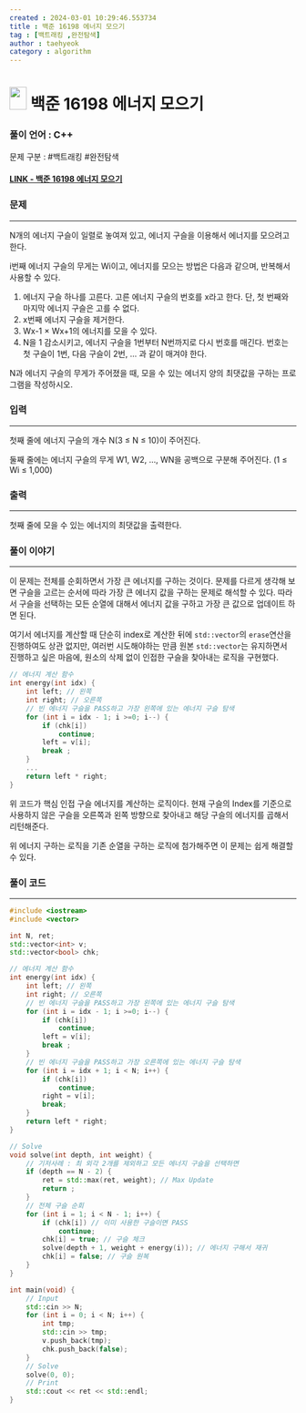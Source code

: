 ```yaml
---
created : 2024-03-01 10:29:46.553734
title : 백준 16198 에너지 모으기
tag : [백트래킹 ,완전탐색]
author : taehyeok
category : algorithm
---
```

# <img src="https://d2gd6pc034wcta.cloudfront.net/tier/10.svg" width="30" height="40"> 백준 16198 에너지 모으기


### 풀이 언어 : C++

문제 구분 : #백트래킹 #완전탐색
#### [LINK - 백준 16198 에너지 모으기](https://www.acmicpc.net/problem/16198)

### 문제

<hr>

N개의 에너지 구슬이 일렬로 놓여져 있고, 에너지 구슬을 이용해서 에너지를 모으려고 한다.

i번째 에너지 구슬의 무게는 Wi이고, 에너지를 모으는 방법은 다음과 같으며, 반복해서 사용할 수 있다.

1. 에너지 구슬 하나를 고른다. 고른 에너지 구슬의 번호를 x라고 한다. 단, 첫 번째와 마지막 에너지 구슬은 고를 수 없다.
2. x번째 에너지 구슬을 제거한다.
3. Wx-1 × Wx+1의 에너지를 모을 수 있다.
4. N을 1 감소시키고, 에너지 구슬을 1번부터 N번까지로 다시 번호를 매긴다. 번호는 첫 구슬이 1번, 다음 구슬이 2번, ... 과 같이 매겨야 한다.

N과 에너지 구슬의 무게가 주어졌을 때, 모을 수 있는 에너지 양의 최댓값을 구하는 프로그램을 작성하시오.

### 입력

<hr>


첫째 줄에 에너지 구슬의 개수 N(3 ≤ N ≤ 10)이 주어진다.

둘째 줄에는 에너지 구슬의 무게 W1, W2, ..., WN을 공백으로 구분해 주어진다. (1 ≤ Wi ≤ 1,000)
### 출력

<hr>


첫째 줄에 모을 수 있는 에너지의 최댓값을 출력한다.
### 풀이 이야기

<hr>


이 문제는 전체를 순회하면서 가장 큰 에너지를 구하는 것이다. 문제를 다르게 생각해 보면 구슬을 고르는 순서에 따라 가장 큰 에너지 값을 구하는 문제로 해석할 수 있다. 따라서 구슬을 선택하는 모든 순열에 대해서 에너지 값을 구하고 가장 큰 값으로 업데이트 하면 된다.

여기서 에너지를 계산할 때 단순히 index로 계산한 뒤에 `std::vector`의 `erase`연산을 진행하여도 상관 없지만, 여러번 시도해야하는 만큼 원본 `std::vector`는 유지하면서 진행하고 싶은 마음에, 원소의 삭제 없이 인접한 구슬을 찾아내는 로직을 구현했다.
```c++
// 에너지 계산 함수
int energy(int idx) {
    int left; // 왼쪽
    int right; // 오른쪽
    // 빈 에너지 구슬을 PASS하고 가장 왼쪽에 있는 에너지 구슬 탐색
    for (int i = idx - 1; i >=0; i--) {
        if (chk[i])
            continue;
        left = v[i];
        break ;
    }
    ...
    return left * right;
}
```
위 코드가 핵심 인접 구슬 에너지를 계산하는 로직이다. 현재 구슬의 Index를 기준으로 사용하지 않은 구슬을 오른쪽과 왼쪽 방향으로 찾아내고 해당 구슬의 에너지를 곱해서 리턴해준다.

위 에너지 구하는 로직을 기존 순열을 구하는 로직에 첨가해주면 이 문제는 쉽게 해결할 수 있다.

### 풀이 코드

<hr>


``` c++
#include <iostream>
#include <vector>

int N, ret;
std::vector<int> v;
std::vector<bool> chk;

// 에너지 계산 함수
int energy(int idx) {
    int left; // 왼쪽
    int right; // 오른쪽
    // 빈 에너지 구슬을 PASS하고 가장 왼쪽에 있는 에너지 구슬 탐색
    for (int i = idx - 1; i >=0; i--) {
        if (chk[i])
            continue;
        left = v[i];
        break ;
    }
    // 빈 에너지 구슬을 PASS하고 가장 오른쪽에 있는 에너지 구슬 탐색
    for (int i = idx + 1; i < N; i++) {
        if (chk[i])
            continue;
        right = v[i];
        break;
    }
    return left * right;
}

// Solve
void solve(int depth, int weight) {
    // 기저사례 : 최 외각 2개를 제외하고 모든 에너지 구슬을 선택하면
    if (depth == N - 2) {
        ret = std::max(ret, weight); // Max Update
        return ;
    }
    // 전체 구슬 순회
    for (int i = 1; i < N - 1; i++) {
        if (chk[i]) // 이미 사용한 구슬이면 PASS
            continue;
        chk[i] = true; // 구슬 체크
        solve(depth + 1, weight + energy(i)); // 에너지 구해서 재귀
        chk[i] = false; // 구슬 원복
    }
}

int main(void) {
    // Input
    std::cin >> N;
    for (int i = 0; i < N; i++) {
        int tmp;
        std::cin >> tmp;
        v.push_back(tmp);
        chk.push_back(false);
    }
    // Solve
    solve(0, 0);
    // Print
    std::cout << ret << std::endl;
}
```

